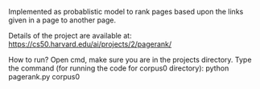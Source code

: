 Implemented as probablistic model to rank pages based upon the links given in a page to another page.

Details of the project are available at: https://cs50.harvard.edu/ai/projects/2/pagerank/

How to run? Open cmd, make sure you are in the projects directory. Type the command (for running the code for corpus0 directory): python pagerank.py corpus0
